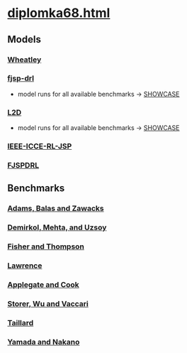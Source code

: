 # [diplomka68.html](https://www.cs.cas.cz/~martin/diplomka68.html)

## Models

### [Wheatley](models/Wheatley/)

### [fjsp-drl](models/fjsp-drl/)

- model runs for all available benchmarks -> [SHOWCASE](models/fjsp-drl/fjsp-drl/Showcase%20fjsp-drl.ipynb)

### [L2D](models/L2D/)

- model runs for all available benchmarks -> [SHOWCASE](models/L2D/Showcase.ipynb)

### [IEEE-ICCE-RL-JSP](models/IEEE-ICCE-RL-JSP/)

### [FJSPDRL](models/FJSPDRL/)

## Benchmarks

### [Adams, Balas and Zawacks](benchmarks/abz_instances)

### [Demirkol, Mehta, and Uzsoy](benchmarks/dmu_instances/)

### [Fisher and Thompson](benchmarks/ft_instances/)

### [Lawrence](benchmarks/la_instances/)

### [Applegate and Cook](benchmarks/orb_instances/)

### [Storer, Wu and Vaccari](benchmarks/swv_instances/)

### [Taillard](benchmarks/ta_instances/)

### [Yamada and Nakano](benchmarks/yn_instances/)